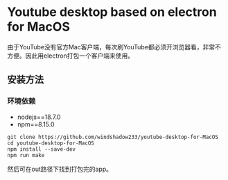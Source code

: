 # Youtube desktop based on electron for MacOS

由于YouTube没有官方Mac客户端，每次刷YouTube都必须开浏览器看，非常不方便。因此用electron打包一个客户端来使用。


## 安装方法

### 环境依赖

- nodejs==18.7.0
- npm==8.15.0

```shell
git clone https://github.com/windshadow233/youtube-desktop-for-MacOS
cd youtube-desktop-for-MacOS
npm install --save-dev
npm run make
```

然后可在out路径下找到打包完的app。
